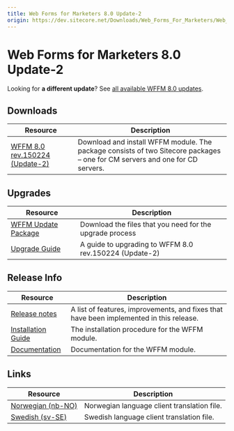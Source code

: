 ```yaml
---
title: Web Forms for Marketers 8.0 Update-2
origin: https://dev.sitecore.net/Downloads/Web_Forms_For_Marketers/Web_Forms_for_Marketers_80/Web_Forms_for_Marketers_80_Update2.aspx
---
```


# Web Forms for Marketers 8.0 Update-2

  <Alert variant='warning' mb={4}>
    <AlertIcon />
    

Looking for **a different update**? See [all available WFFM 8.0 updates](/downloads/Web_Forms_For_Marketers/Web_Forms_for_Marketers_80).


  </Alert>
  

## Downloads

 | Resource | Description |
 | --- | --- |
 | [WFFM 8.0 rev.150224 (Update-2)](https://sitecoredev.azureedge.net/~/media/663B33A00BFA41B5AF8B24EDF17A8DA3.ashx?date=20150226T152042) | Download and install WFFM module. The package consists of two Sitecore packages – one for CM servers and one for CD servers. |

## Upgrades

 | Resource | Description |
 | --- | --- |
 | [WFFM Update Package](https://sitecoredev.azureedge.net/~/media/B3B1D761BCA146AF8C777651E47133EC.ashx?date=20150623T143309) | Download the files that you need for the upgrade process  <br /> |
 | [Upgrade Guide](https://sitecoredev.azureedge.net/~/media/D47BCB5815594E13AC06819D9489F8E9.ashx?date=20150924T101415) | A guide to upgrading to WFFM 8.0 rev.150224 (Update-2) |

## Release Info

 | Resource | Description |
 | --- | --- |
 | [Release notes](/Downloads/Downloads/Web%20Forms%20For%20Marketers/Web%20Forms%20for%20Marketers%2080/Release%20Notes#update2) | A list of features, improvements, and fixes that have been implemented in this release. |
 | [Installation Guide](/~/media/CA0E617E3937492CAAADA24CE2407F87.ashx) | The installation procedure for the WFFM module. |
 | [Documentation](https://doc.sitecore.com/legacy-docs/web-forms-for-marketers-8.0.pdf) | Documentation for the WFFM module. |

## Links

 | Resource | Description |
 | --- | --- |
 | [Norwegian (nb-NO)](https://sitecoredev.azureedge.net#) | Norwegian language client translation file. |
 | [Swedish (sv-SE)](https://sitecoredev.azureedge.net/~/media/ADCE911ECB914BA6962405F29F103075.ashx?date=20150701T104156) | Swedish language client translation file. |